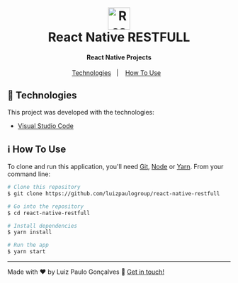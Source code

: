 <h1 align="center">
    <img alt="React logo" width="50px" height="50px" src="https://github.com/luizpaulogroup/github-readme/blob/master/images/expo.png" />
    <br>
    React Native RESTFULL
</h1>

<h4 align="center">React Native Projects</h4>

<p align="center">
  <a href="#rocket-technologies">Technologies</a>&nbsp;&nbsp;&nbsp;|&nbsp;&nbsp;&nbsp;
  <a href="#information_source-how-to-use">How To Use</a>&nbsp;&nbsp;&nbsp;
</p>

## :rocket: Technologies

This project was developed with the technologies:

-  [Visual Studio Code](https://code.visualstudio.com/)

## :information_source: How To Use

To clone and run this application, you'll need [Git](https://git-scm.com), [Node](https://nodejs.org/en/) or [Yarn](https://yarnpkg.com/). From your command line:

```bash
# Clone this repository
$ git clone https://github.com/luizpaulogroup/react-native-restfull

# Go into the repository
$ cd react-native-restfull

# Install dependencies
$ yarn install

# Run the app
$ yarn start

```

---

Made with :heart: by Luiz Paulo Gonçalves :wave: [Get in touch!](https://www.linkedin.com/in/luiz-paulo/)
